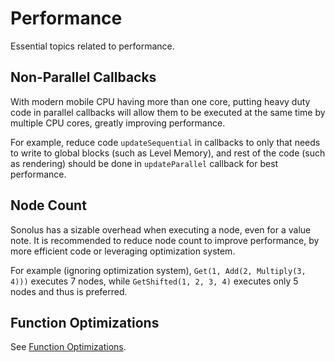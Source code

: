# Performance

Essential topics related to performance.

## Non-Parallel Callbacks

With modern mobile CPU having more than one core, putting heavy duty code in parallel callbacks will allow them to be executed at the same time by multiple CPU cores, greatly improving performance.

For example, reduce code `updateSequential` in callbacks to only that needs to write to global blocks (such as Level Memory), and rest of the code (such as rendering) should be done in `updateParallel` callback for best performance.

## Node Count

Sonolus has a sizable overhead when executing a node, even for a value note. It is recommended to reduce node count to improve performance, by more efficient code or leveraging optimization system.

For example (ignoring optimization system), `Get(1, Add(2, Multiply(3, 4)))` executes 7 nodes, while `GetShifted(1, 2, 3, 4)` executes only 5 nodes and thus is preferred.

## Function Optimizations

See [Function Optimizations](../function-optimizations/overview.md).
